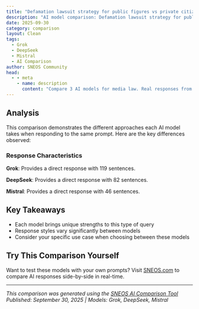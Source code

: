 ```yaml
---
title: "Defamation lawsuit strategy for public figures vs private citizens"
description: "AI model comparison: Defamation lawsuit strategy for public figures vs private citizens..."
date: 2025-09-30
category: comparison
layout: Clean
tags:
  - Grok
  - DeepSeek
  - Mistral
  - AI Comparison
author: SNEOS Community
head:
  - - meta
    - name: description
      content: "Compare 3 AI models for media law. Real responses from Grok, DeepSeek, Mistral with detailed analysis."
---
```


<ChatComparison
  title="Defamation lawsuit strategy for public figures vs private citizens"
  prompt="Defamation lawsuit strategy for public figures vs private citizens"
  :responses='{"Grok": "Defamation lawsuits can be complex and differ significantly depending on whether the plaintiff is a public figure or a private citizen. The legal standards, burden of proof, and strategies for both parties hinge on constitutional protections under the First Amendment in the United States, as established in landmark cases like *New York Times Co. v. Sullivan* (1964). Below, I\u2019ll outline the key differences and strategic considerations for defamation lawsuits involving public figures versus private citizens, assuming a U.S. legal context. If you\u0027re in another jurisdiction, laws may vary significantly (e.g., the UK has stricter defamation laws with a lower burden for plaintiffs).\n\n---\n\n### Key Legal Distinctions Between Public Figures and Private Citizens\n\n1. **Definition of Public Figure vs. Private Citizen**\n - **Public Figures**: Individuals who have achieved fame or notoriety (e.g., celebrities, politicians, or high-profile business leaders) or who have voluntarily thrust themselves into a public controversy (limited-purpose public figures). Public figures are subject to greater scrutiny and have less protection from criticism due to their role in public life.\n - **Private Citizens**: Individuals who are not in the public eye and have not sought public attention or involvement in public controversies. They are afforded greater protection under defamation law because they are less likely to have access to media to counter false statements.\n\n2. **Burden of Proof**\n - **Public Figures**: Must prove **actual malice**\u2014that the defendant made a false statement with knowledge of its falsity or with reckless disregard for its truth. This is a high standard, designed to protect free speech and press freedoms.\n - **Private Citizens**: Typically need only prove **negligence**\u2014that the defendant failed to exercise reasonable care in verifying the truth of the statement. Some states may require a higher standard if the issue is a matter of public concern, but it is still easier than proving actual malice.\n\n3. **Type of Damages**\n - Both public figures and private citizens can seek **compensatory damages** (for harm to reputation, emotional distress, etc.), **punitive damages** (to punish the defendant for egregious conduct), and **special damages** (for specific financial losses).\n - Public figures often face greater scrutiny when claiming damages because courts assume they have more resources to mitigate harm (e.g., through public statements or media access).\n - Private citizens may have an easier time proving emotional distress or reputational harm, as they are less accustomed to public criticism.\n\n---\n\n### Defamation Lawsuit Strategy for Public Figures\n\n**Plaintiff Strategy (Public Figure Suing for Defamation):**\n1. **Establish Actual Malice**: The central challenge is proving that the defendant acted with knowledge of falsity or reckless disregard. This often requires:\n - Discovery of internal communications (e.g., emails, texts, or notes) showing the defendant knew the statement was false or ignored credible evidence to the contrary.\n - Depositions or testimony from the defendant or their sources to uncover intent or lack of due diligence.\n2. **Document Harm**: Public figures must show tangible harm to reputation or livelihood, which can be difficult since they are often already in the spotlight. Evidence might include loss of endorsements, canceled contracts, or credible threats to personal safety due to the defamatory statement.\n3. **Navigate Public Perception**: Lawsuits by public figures can backfire by drawing more attention to the defamatory content (the \u0022Streisand Effect\u0022). A strategic PR campaign alongside the lawsuit can help manage public narrative.\n4. **Choose Venue Carefully**: File in a jurisdiction with favorable defamation laws or where the harm was most felt, keeping in mind that some states have anti-SLAPP laws (Strategic Lawsuits Against Public Participation) that protect defendants from frivolous suits.\n5. **Consider Settlement**: High-profile cases are costly and risky. Settling for a retraction, apology, or monetary compensation can be a more practical resolution than a drawn-out trial.\n\n**Defendant Strategy (Defending Against a Public Figure):**\n1. **Emphasize Free Speech Protections**: Argue that the statement was an opinion, not a fact, or falls under protected speech on matters of public concern.\n2. **Challenge Actual Malice**: Show that the statement was made in good faith, with reasonable belief in its truth, or after adequate research. Lack of malice is a strong defense.\n3. **Use Anti-SLAPP Motions**: If available in the jurisdiction, file a motion to dismiss the lawsuit early by showing it is an attempt to silence free speech. Many states award attorney fees to defendants who win anti-SLAPP motions.\n4. **Leverage Public Figure Status**: Highlight that public figures have access to media to rebut false statements, minimizing the need for legal remedy.\n5. **Counterclaims**: If applicable, file counterclaims for harassment or abuse of process if the lawsuit appears to be retaliatory or aimed at censorship.\n\n---\n\n### Defamation Lawsuit Strategy for Private Citizens\n\n**Plaintiff Strategy (Private Citizen Suing for Defamation):**\n1. **Prove Negligence or Higher Standard**: Depending on the state and whether the issue is of public concern, show that the defendant failed to verify the truth or acted with malice. This is generally easier than proving actual malice, as it may only require evidence of carelessness (e.g., not checking facts before publishing).\n2. **Demonstrate Harm**: Private citizens often have a stronger case for emotional distress or reputational damage, as they lack the platform to counteract false statements. Evidence can include testimony from family, friends, or colleagues about how the statement affected the plaintiff\u2019s life or career.\n3. **Highlight Privacy Interests**: Emphasize that the plaintiff did not invite public scrutiny and thus deserves greater protection from defamatory content.\n4. **Target Deep Pockets**: If the defendant is an individual with limited resources, consider suing media outlets or publishers with greater financial ability to pay damages, provided they are legally liable for dissemination.\n5. **Seek Retractions Early**: Request a correction or retraction before escalating to litigation. This can mitigate harm and, if refused, strengthen the plaintiff\u2019s case by showing the defendant\u2019s unwillingness to remedy the situation.\n\n**Defendant Strategy (Defending Against a Private Citizen):**\n1. **Challenge Falsity**: Argue that the statement was true or substantially true, which is an absolute defense to defamation.\n2. **Prove Reasonable Care**: If negligence is the standard, demonstrate that reasonable steps were taken to verify the statement\u2019s accuracy (e.g., relying on credible sources or public records).\n3. **Invoke Privileges or Defenses**: Certain statements are protected, such as those made in court proceedings (absolute privilege) or fair reporting on public events (qualified privilege).\n4. **Argue Public Concern**: If the statement relates to a matter of public interest (e.g., community safety), some jurisdictions impose a higher burden on private plaintiffs, requiring proof of actual malice.\n5. **Mitigate Damage Claims**: Challenge the extent of harm by showing the plaintiff\u2019s reputation was not significantly damaged or that they failed to mitigate damages (e.g., by not addressing the issue publicly when possible).\n\n---\n\n### Practical Considerations for Both Public Figures and Private Citizens\n\n1. **Cost vs. Benefit Analysis**:\n - Defamation lawsuits are expensive and time-consuming. Legal fees can easily outweigh potential damages, especially for private citizens with limited resources.\n - Public figures often attract media attention, which can amplify the original defamatory statement. Weigh whether the lawsuit will do more harm than good.\n2. **Statute of Limitations**:\n - Most states have a 1- to 3-year statute of limitations for defamation claims, often starting from the date of publication or when the plaintiff became aware of the statement. Acting quickly is critical.\n3. **Jurisdictional Issues**:\n - Online defamation complicates jurisdiction. Determine where the statement was published, where the harm occurred, and whether the court has power over the defendant.\n4. **Alternative Remedies**:\n - Before litigation, consider cease-and-desist letters, mediation, or public retractions to resolve the issue without court intervention.\n\n---\n\n### Key Case Law Shaping Strategy\n- **New York Times Co. v. Sullivan (1964)**: Established the actual malice standard for public figures, emphasizing the importance of free speech in public discourse.\n- **Gertz v. Robert Welch, Inc. (1974)**: Clarified that private citizens are not subject to the actual malice standard unless the issue is of public concern, and states can set their own standards (often negligence).\n- **Hustler Magazine v. Falwell (1988)**: Public figures cannot recover for intentional infliction of emotional distress based on parody or satire unless it contains provably false statements of fact made with actual malice.\n\n---\n\n### Conclusion\n- **Public Figures**: Face a tougher legal battle due to the actual malice standard and must focus on proving intent or recklessness while managing public perception. Defendants have stronger free speech protections and can leverage anti-SLAPP laws or opinion defenses.\n- **Private Citizens**: Have a lower burden of proof, making lawsuits more viable, but must still demonstrate falsity and harm. Defendants should focus on truth, reasonable care, or privilege defenses.\n\nBoth sides should carefully assess the likelihood of success, potential costs, and PR impact before pursuing or defending a defamation claim. Consulting with an experienced defamation attorney is essential to tailor strategy to the specific facts, jurisdiction, and parties involved. If you have a specific case or role (plaintiff/defendant) in mind, I can dive deeper into tailored advice.", "DeepSeek": "Of course. This is a complex area of law with significant strategic differences depending on whether the plaintiff is a public figure or a private citizen.\n\nHere is a detailed breakdown of defamation lawsuit strategy for both public figures and private citizens.\n\n### **Core Legal Difference: The \u0022Actual Malice\u0022 Standard**\n\nThe entire strategy hinges on a single, critical distinction established by the U.S. Supreme Court in *New York Times Co. v. Sullivan* (1964).\n\n* **For a Public Figure/Official:** To win a defamation case, the plaintiff **must prove \u0022Actual Malice.\u0022** This is a legal term of art meaning the defendant either:\n 1. **Knew the statement was false,** or\n 2. **Acted with reckless disregard for the truth** (i.e., they entertained serious doubts about the truthfulness of the statement but published it anyway).\n * The burden of proof is on the *plaintiff* to prove this by **clear and convincing evidence**, a high standard.\n\n* **For a Private Citizen:** The plaintiff must typically only prove that the defendant was **negligent** (failed to act with reasonable care) in determining the truth of the statement. The burden of proof is the lower **preponderance of the evidence** standard (more likely than not).\n\n---\n\n### **Defamation Strategy for a PUBLIC FIGURE (Plaintiff)**\n\nSuing for defamation as a public figure is an **extremely difficult, expensive, and uphill battle.** The strategy is primarily defensive and focused on overcoming the \u0022actual malice\u0022 hurdle.\n\n#### **1. Pre-Lawsuit Considerations \u0026 Strategy**\n\n* **Crucial First Step: Can you prove ACTUAL MALICE?** Before filing, you must conduct an exhaustive internal investigation. Do you have *direct evidence* of the defendant\u0027s state of mind?\n * **Smoking Guns:** Internal emails, memos, or recordings showing the defendant knew the information was false; evidence of a vendetta; proof they relied on a known unreliable source; their own subsequent retractions.\n * **Without this,** the case is likely doomed from the start.\n\n* **Weigh the \u0022Streisand Effect\u0022:** Filing a high-profile lawsuit will amplify the original defamatory statement. The media will cover the lawsuit, repeating the allegations. The strategic question is whether the potential vindication outweighs the certain republication of the lie.\n\n* **Demand a Retraction First:** Most states have retraction statutes. Sending a formal, detailed demand for a retraction is a strategic necessity. If they refuse, it can be used as evidence of \u0022malice.\u0022 If they comply, it may achieve your goal (correcting the record) without a costly lawsuit.\n\n#### **2. Litigation Strategy**\n\n* **Focus Discovery Entirely on the Defendant\u0027s Mindset:** The core of your case is not that the statement was false, but that the defendant *knew* it was false or recklessly disregarded the truth.\n * **Depose the Author/Publisher:** Grill them on their sources, their fact-checking process, their biases, and their internal communications. The goal is to get them to admit they had doubts or ignored contradictory evidence.\n * **Subpoena Internal Documents:** Seek drafts, emails, notes from editorial meetings, and communications with sources.\n\n* **Anticipate the \u0022Motion for Summary Judgment\u0022:** The defendant will almost certainly file this motion, arguing that even if everything the plaintiff says is true, there is no evidence of \u0022actual malice\u0022 to present to a jury. Your job is to survive this motion by presenting a \u0022genuine issue of material fact\u0022 on the malice question.\n\n* **Manage Public Relations in Tandem with Legal Strategy:** The court of public opinion often runs parallel to the court of law. Your legal filings and public statements must be coordinated to shape the narrative without jeopardizing the legal case.\n\n#### **3. Potential Outcomes**\n* **High Probability of Dismissal:** Most defamation cases brought by public figures are dismissed on summary judgment.\n* **Extremely High Cost:** Litigating to uncover \u0022actual malice\u0022 requires extensive discovery and is very expensive.\n* **Symbolic Victory vs. Financial Gain:** Even if you win, damages can be hard to secure. The victory may be primarily about restoring reputation.\n\n---\n\n### **Defamation Strategy for a PRIVATE CITIZEN (Plaintiff)**\n\nA private citizen is in a much stronger legal position. The strategy is more straightforward and offensive.\n\n#### **1. Pre-Lawsuit Considerations \u0026 Strategy**\n\n* **Gather Evidence of Falsity and Harm:** Your focus is on proving the statement is false and that it caused you real harm.\n * **Evidence of Falsity:** Collect documents, records, and witness statements that definitively prove the statement is untrue.\n * **Evidence of Harm:** Document everything\u2014lost job opportunities, declined business, harassment, emotional distress (therapy bills), damaged personal relationships.\n\n* **Send a Cease-and-Desist/Demand Letter:** A strongly worded letter from an attorney demanding the statement be removed and a retraction issued often resolves the matter quickly, especially against individuals or smaller entities. It shows you are serious and creates a record.\n\n* **Identify All Potentially Liable Parties:** You can sue not just the original speaker but also anyone who republished the defamation (depending on the platform). However, be aware of the Communications Decency Act (CDA 230), which generally immunizes websites and platforms for content posted by third-party users.\n\n#### **2. Litigation Strategy**\n\n* **Focus Discovery on Damages and Negligence:** Your goal is to prove the defendant didn\u0027t do their homework.\n * **Depose the Defendant:** Ask: \u0022What did you do to verify this information?\u0022 \u0022Did you check with me before publishing?\u0022 \u0022What sources did you rely on, and why were they trustworthy?\u0022 For a private citizen, a failure to take basic steps is often enough to prove negligence.\n * **Subpoena Records Related to Harm:** This includes employment records, financial records, and medical records to substantiate your damage claims.\n\n* **Leverage the Lower Standard of Proof:** The defendant cannot hide behind the \u0022actual malice\u0022 standard. Your job is to convince a jury that it\u0027s \u0022more likely than not\u0022 that the defendant was at fault and you were harmed.\n\n* **Consider the Defendant\u0027s Resources:** Is the defendant a \u0022judgment-proof\u0022 individual with no assets? If so, a lawsuit may not be financially worthwhile, even if you have a legally perfect case.\n\n#### **3. Potential Outcomes**\n* **Higher Chance of Success:** The path to a jury trial is much clearer.\n* **Significant Damages Possible:** Juries are often sympathetic to private citizens whose lives have been upended by false accusations.\n* **Faster, Cheaper Resolution:** The case is less legally complex and may be resolved through settlement or trial more efficiently.\n\n---\n\n### **Summary Table: Key Strategic Differences**\n\n| Factor | Public Figure Plaintiff | Private Citizen Plaintiff |\n| :--- | :--- | :--- |\n| **Legal Hurdle** | **\u0022Actual Malice\u0022** (Knowingly False or Reckless Disregard) | **Negligence** (Lack of Reasonable Care) |\n| **Burden of Proof** | Clear and Convincing Evidence | Preponderance of the Evidence |\n| **Primary Focus** | **The Defendant\u0027s State of Mind** | **The Falsity of the Statement \u0026 Resulting Harm** |\n| **Pre-Lawsuit Goal** | Find a \u0022smoking gun\u0022 proving malice. | Document damages and send a demand letter. |\n| **Discovery Strategy** | Target internal communications and editorial process. | Target evidence of falsity and proof of harm. |\n| **Biggest Threat** | Summary Judgment dismissal. | Defendant has no assets to collect (\u0022judgment-proof\u0022). |\n| **Likelihood of Success** | Low | Moderate to High |\n\n### **Critical Disclaimer**\n\nThis information is for educational purposes only and does not constitute legal advice. Defamation law is highly nuanced and varies by state. **If you believe you have been defamed, you must consult with an experienced defamation attorney immediately.** They can evaluate the specific facts of your case, advise you on your jurisdiction\u0027s laws, and develop a tailored strategy.", "Mistral": "Defamation lawsuits involve different strategies and considerations depending on whether the plaintiff is a public figure or a private citizen. Here are some key points to consider:\n\n### Public Figures\n\n1. **Actual Malice Standard**:\n - **Requirement**: Public figures must prove that the defendant made the defamatory statement with \u0022actual malice.\u0022 This means the statement was made with knowledge that it was false or with reckless disregard for its truth or falsity.\n - **Evidence**: Gathering evidence to show that the defendant knew the statement was false or acted with reckless disregard can be challenging. This might involve emails, internal communications, or witness testimony.\n\n2. **Public Interest**:\n - **Scope**: Public figures are often involved in matters of public interest, which can make it harder to prove defamation. The courts generally allow more leeway for statements about public figures.\n - **Media Coverage**: Public figures often have more media coverage, which can be both a blessing and a curse. It can provide more evidence but also more scrutiny.\n\n3. **Reputation Management**:\n - **Strategy**: Public figures may need to consider the impact on their public image and career. A lawsuit can draw more attention to the defamatory statements, so it\u0027s important to weigh the potential benefits against the risks.\n - **Public Relations**: Engaging a public relations team to manage the narrative can be crucial.\n\n### Private Citizens\n\n1. **Negligence Standard**:\n - **Requirement**: Private citizens generally need to prove that the defendant was negligent in making the defamatory statement. This is a lower standard than actual malice.\n - **Evidence**: Showing negligence can involve demonstrating that the defendant did not take reasonable steps to verify the truth of the statement.\n\n2. **Privacy Concerns**:\n - **Scope**: Private citizens often have more privacy concerns. A defamation lawsuit can expose personal details to public scrutiny, which may be undesirable.\n - **Strategy**: Consider the potential for further invasion of privacy and weigh the benefits of a lawsuit against the risks.\n\n3. **Emotional and Financial Impact**:\n - **Considerations**: Private citizens may experience significant emotional and financial stress from defamatory statements. A lawsuit can be a way to seek compensation and justice.\n - **Support**: Engaging legal and emotional support can be crucial for managing the stress of a lawsuit.\n\n### General Strategies for Both\n\n1. **Documentation**:\n - **Evidence Collection**: Gather all relevant documents, communications, and witness statements that support your claim.\n - **Timeline**: Create a timeline of events to show the sequence of defamatory statements and their impact.\n\n2. **Legal Representation**:\n - **Expertise**: Hire a lawyer with experience in defamation cases. They can provide guidance on the specific legal standards and strategies.\n - **Consultation**: Regularly consult with your lawyer to ensure you are following the best legal strategy.\n\n3. **Damages**:\n - **Calculation**: Work with your lawyer to calculate the damages you have suffered, including financial losses, emotional distress, and harm to reputation.\n - **Evidence**: Provide evidence to support your claims of damages, such as financial records, medical reports, and witness statements.\n\n4. **Settlement vs. Trial**:\n - **Negotiation**: Consider whether a settlement might be preferable to a trial. Settlements can be quicker, less expensive, and less public.\n - **Trial Preparation**: If a trial is necessary, prepare thoroughly with your legal team. This includes witness preparation, evidence presentation, and legal arguments.\n\n### Conclusion\n\nThe strategy for a defamation lawsuit will vary significantly based on whether the plaintiff is a public figure or a private citizen. Public figures face a higher burden of proof and more public scrutiny, while private citizens have more privacy concerns and a lower burden of proof. Both should focus on gathering strong evidence, seeking expert legal representation, and considering the emotional and financial impact of the lawsuit."}' 
  published-date="11:37"
/>

## Analysis

This comparison demonstrates the different approaches each AI model takes when responding to the same prompt. Here are the key differences observed:

### Response Characteristics

**Grok**: Provides a direct response with 119 sentences. 

**DeepSeek**: Provides a direct response with 82 sentences. 

**Mistral**: Provides a direct response with 46 sentences. 

## Key Takeaways

- Each model brings unique strengths to this type of query
- Response styles vary significantly between models
- Consider your specific use case when choosing between these models

## Try This Comparison Yourself

Want to test these models with your own prompts? Visit [SNEOS.com](https://sneos.com) to compare AI responses side-by-side in real-time.

---

*This comparison was generated using the [SNEOS AI Comparison Tool](https://sneos.com)*
*Published: September 30, 2025 | Models: Grok, DeepSeek, Mistral*

